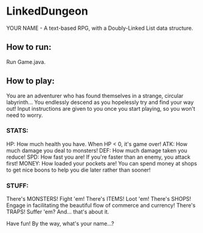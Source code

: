 # LinkedDungeon
YOUR NAME - A text-based RPG, with a Doubly-Linked List data structure.

## How to run:
Run Game.java.

## How to play:
You are an adventurer who has found themselves in a strange, circular labyrinth...
You endlessly descend as you hopelessly try and find your way out!
Input instructions are given to you once you start playing, so you won't need to worry.

### STATS:
HP: How much health you have. When HP < 0, it's game over!
ATK: How much damage you deal to monsters!
DEF: How much damage taken you reduce!
SPD: How fast you are! If you're faster than an enemy, you attack first!
MONEY: How loaded your pockets are! You can spend money at shops to get nice boons to help you die later rather than sooner!

### STUFF:
There's MONSTERS! Fight 'em!
There's ITEMS! Loot 'em!
There's SHOPS! Engage in facilitating the beautiful flow of commerce and currency!
There's TRAPS! Suffer 'em?
And... that's about it.

Have fun!
By the way, what's your name...?
